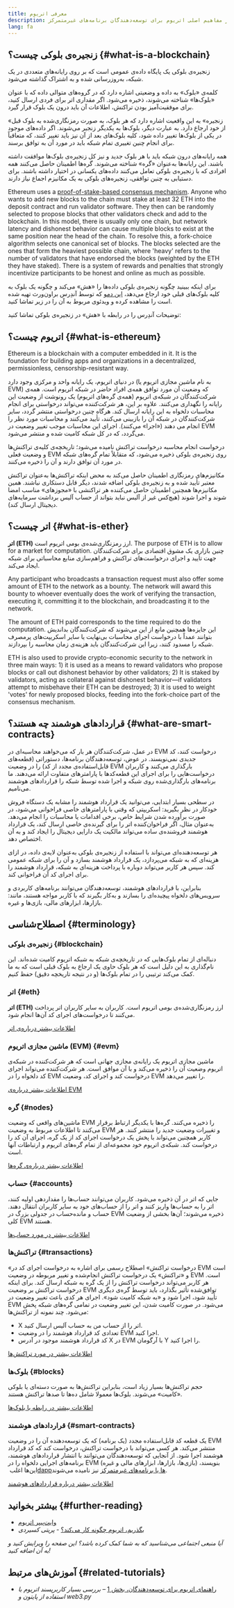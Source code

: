 ```yaml
---
title: معرفی اتریوم
description: مقدمه‌ای بر مفاهیم اصلی اتریوم برای توسعه‌دهندگان برنامه‌های غیرمتمرکز.
lang: fa
---
```


## زنجیره‌ی بلوکی چیست؟ {#what-is-a-blockchain}

زنجیره‌ی بلوکی یک پایگاه داده‌ی عمومی است که بر روی رایانه‌های متعددی در یک شبکه، به‌روزرسانی شده و به اشتراک گذاشته می‌شود.

کلمه‌ی «بلوک» به داده و وضعیتی اشاره دارد که در گروه‌های متوالی داده که با عنوان «بلوک‌ها» شناخته می‌شوند، ذخیره می‌شود. اگر مقداری اتر برای فردی ارسال کنید، برای موفقیت‌آمیز بودن تراکنش، اطلاعات آن باید درون یک بلوک قرار گیرد.

«زنجیره» به این واقعیت اشاره دارد که هر بلوک، به صورت رمزنگاری‌شده به بلوک قبل از خود ارجاع دارد. به عبارت دیگر، بلوک‌ها به یکدیگر زنجیر می‌شوند. اگر داده‌های موجود در یکی از بلوک‌ها تغییر داده شود، کلیه بلوک‌های بعد از آن نیز باید تغییر کنند، که متعاقباً برای انجام چنین تغییری تمام شبکه باید در مورد آن به توافق برسند.

همه رایانه‌های درون شبکه باید با هر بلوک جدید و نیز کل زنجیره‌ی بلوک‌ها موافقت داشته باشند. این رایانه‌ها به‌عنوان «گره» شناخته می‌شوند. گره‌ها اطمینان حاصل می‌کنند همه افرادی که با زنجیره‌ی بلوکی تعامل می‌کنند داده‌های یکسانی در اختیار داشته باشند. برای دستیابی به چنین توافقی، زنجیره‌های بلوکی به یک مکانیزم اجماع نیاز دارند.

Ethereum uses a [proof-of-stake-based consensus mechanism](/developers/docs/consensus-mechanisms/pos/). Anyone who wants to add new blocks to the chain must stake at least 32 ETH into the deposit contract and run validator software. They then can be randomly selected to propose blocks that other validators check and add to the blockchain. In this model, there is usually only one chain, but network latency and dishonest behavior can cause multiple blocks to exist at the same position near the head of the chain. To resolve this, a fork-choice algorithm selects one canonical set of blocks. The blocks selected are the ones that form the heaviest possible chain, where 'heavy' refers to the number of validators that have endorsed the blocks (weighted by the ETH they have staked). There is a system of rewards and penalties that strongly incentivize participants to be honest and online as much as possible.

برای اینکه ببینید چگونه زنجیره‌ی بلوکی داده‌ها را «هش» می‌کند و چگونه یک بلوک به کلیه بلوک‌های قبلی خود ارجاع می‌دهد، [این دمو](https://andersbrownworth.com/blockchain/blockchain) که توسط آندِرس براون‌ورث تهیه شده است را مشاهده کرده و ویدئوی مربوط به آن را در زیر تماشا کنید.

توضیحات آندِرس را در رابطه با «هش» در زنجیره‌ی بلوکی تماشا کنید:

<YouTube id="_160oMzblY8" />

## اتریوم چیست؟ {#what-is-ethereum}

Ethereum is a blockchain with a computer embedded in it. It is the foundation for building apps and organizations in a decentralized, permissionless, censorship-resistant way.

در دنیای اتریوم، یک رایانه واحد و مرکزی وجود دارد (به نام ماشین مجازی اتریوم یا EVM) که وضعیت آن مورد توافق همه‌ی افراد حاضر در شبکه اتریوم است. همه‌ی شرکت‌کنندگان در شبکه‌ی اتریوم (همه‌ی گره‌های اتریوم) یک رونوشت از وضعیت این رایانه را نگهداری می‌کنند. علاوه بر این، هر شرکت‌کننده می‌تواند درخواستی برای انجام محاسبات دلخواه به این رایانه ارسال کند. هرگاه چنین درخواستی منتشر گردد، سایر شرکت‌کنندگان در شبکه آن را بازبینی می‌کنند، تأیید می‌کنند و محاسبات مورد نظر را انجام می دهند («اجرا» می‌کنند). اجرای این محاسبات موجب تغییر وضعیت در EVM می‌گردد، که در کل شبکه کامیت شده و منتشر می‌شود.

درخواست انجام محاسبه درخواست تراکنش نامیده می‌شود؛ تاریخچه‌ی کلیه‌ی تراکنش‌ها و وضعیت فعلی EVM روی زنجیره‌ی بلوکی ذخیره می‌شود، که متقابلاً تمام گره‌های شبکه در مورد آن توافق دارند و آن را ذخیره می‌کنند.

مکانیزم‌های رمزنگاری اطمینان حاصل می‌کند به محض اینکه تراکنش‌ها به‌عنوان تراکنش معتبر تأیید شده و به زنجیره‌ی بلوکی اضافه شدند، دیگر قابل دستکاری نباشند. همین مکانیزم‌ها همچنین اطمینان حاصل می‌کننده هر تراکنشی با «مجوزهای» مناسب امضا شوند و اجرا شوند (هیچ‌کس غیر از آلیس نباید بتواند از حساب آلیس برداشت سرمایه‌های دیجیتال ارسال کند).

## اتر چیست؟ {#what-is-ether}

**اتر (ETH)** ارز رمزنگاری‌شده‌ی بومی اتریوم است. The purpose of ETH is to allow for a market for computation. چنین بازاری یک مشوق اقتصادی برای شرکت‌کنندگان جهت تأیید و اجرای درخواست‌های تراکنش و فراهم‌سازی منابع محاسباتی برای شبکه ایجاد می‌کند.

Any participant who broadcasts a transaction request must also offer some amount of ETH to the network as a bounty. The network will award this bounty to whoever eventually does the work of verifying the transaction, executing it, committing it to the blockchain, and broadcasting it to the network.

The amount of ETH paid corresponds to the time required to do the computation. این جایزه‌ها همچنین مانع از این می‌شوند که شرکت‌کنندگان بداندیش بتوانند عمداً با درخواست اجرای محاسبات بی‌نهایت یا سایر اسکریپت‌های پرمصرف شبکه را مسدود کنند، زیرا این شرکت‌کنندگان باید هزینه‌ی زمان محاسبه را بپردازند.

ETH is also used to provide crypto-economic security to the network in three main ways: 1) it is used as a means to reward validators who propose blocks or call out dishonest behavior by other validators; 2) It is staked by validators, acting as collateral against dishonest behavior—if validators attempt to misbehave their ETH can be destroyed; 3) it is used to weight 'votes' for newly proposed blocks, feeding into the fork-choice part of the consensus mechanism.

## قراردادهای هوشمند چه هستند؟ {#what-are-smart-contracts}

در عمل، شرکت‌کنندگان هر بار که می‌خواهند محاسبه‌ای در EVM درخواست کنند، کد جدیدی نمی‌نویسند. در عوض، توسعه‌دهندگان برنامه‌ها، دستوراتی (قطعه‌های قابل‌استفاده‌ی مجدد از کد) را در وضعیت EVM بارگذاری می‌کنند و کاربران درخواست‌هایی را برای اجرای این قطعه‌کدها با پارامترهای متفاوت ارائه می‌دهند. ما برنامه‌های بارگذاری‌شده روی شبکه و اجرا شده توسط شبکه را قراردادهای هوشمند می‌نامیم.

در سطحی بسیار ابتدایی، می‌توانید یک قرارداد هوشمند را مشابه یک دستگاه فروش خودکار در نظر بگیرید: اسکریپتی که وقتی با پارامترهای خاصی فراخوانی می‌شود، در صورت برآورده شدن شرایط خاص، برخی اقدامات یا محاسبات را انجام می‌دهد. به‌عنوان مثال، اگر فراخوان‌کننده اتر را برای گیرنده‌ی خاصی ارسال کند، یک قرارداد هوشمند فروشنده‌ی ساده می‌تواند مالکیت یک دارایی دیجیتال را ایجاد کند و به آن اختصاص دهد.

هر توسعه‌دهنده‌ای می‌تواند با استفاده از زنجیره‌ی بلوکی به‌عنوان لایه‌ی داده، در ازای هزینه‌ای که به شبکه می‌پردازد، یک قرارداد هوشمند بسازد و آن را برای شبکه عمومی کند. سپس هر کاربر می‌تواند دوباره با پرداخت هزینه‌ای به شبکه، قرارداد هوشمند را برای اجرای کد آن فراخوانی کند.

بنابراین، با قراردادهای هوشمند، توسعه‌دهندگان می‌توانند برنامه‌های کاربردی و سرویس‌های دلخواه پیچیده‌ای را بسازند و به‌کار بگیرند که با کاربر مواجه هستند، مانند: بازارها، ابزارهای مالی، بازی‌ها و غیره.

## اصطلاح‌شناسی {#terminology}

### زنجیره‌ی بلوکی {#blockchain}

دنباله‌ای از تمام بلوک‌هایی که در تاریخچه‌ی شبکه به شبکه اتریوم کامیت شده‌اند. این نام‌گذاری به این دلیل است که هر بلوک حاوی یک ارجاع به بلوک قبلی است که به ما کمک می‌کند ترتیبی را در تمام بلوک‌ها (و در نتیجه تاریخچه دقیق) حفظ کنیم.

### اتر {#eth}

**اتر (ETH)** ارز رمزنگاری‌شده‌ی بومی اتریوم است. کاربران به سایر کاربران اتر پرداخت می‌کنند تا درخواست‌های اجرای کد آن‌ها انجام شود.

[اطلاعات بیشتر درباره‌ی اتر](/developers/docs/intro-to-ether/)

### ماشین مجازی اتریوم (EVM) {#evm}

ماشین مجازی اتریوم یک رایانه‌ی مجازی جهانی است که هر شرکت‌کننده در شبکه‌ی اتریوم وضعیت آن را ذخیره می‌کند و با آن موافق است. هر شرکت‌کننده می‌تواند اجرای کد دلخواه را در EVM درخواست کند و اجرای کد، وضعیت EVM را تغییر می‌دهد.

[اطلاعات بیشتر درباره‌ی EVM](/developers/docs/evm/)

### گره {#nodes}

ماشین‌های واقعی که وضعیت EVM را ذخیره می‌کنند. گره‌ها با یکدیگر ارتباط برقرار می‌کنند تا اطلاعات مربوط به وضعیت EVM و تغییرات وضعیت جدید را منتشر کنند. هر کاربر همچنین می‌تواند با پخش یک درخواست اجرای کد از یک گره، اجرای آن کد را درخواست کند. شبکه‌ی اتریوم خود مجموعه‌ای از تمام گره‌های اتریوم و ارتباطات آنها است.

[اطلاعات بیشتر درباره‌ی گره‌ها](/developers/docs/nodes-and-clients/)

### حساب {#accounts}

جایی که اتر در آن ذخیره می‌شود. کاربران می‌توانند حساب‌ها را مقداردهی اولیه کنند، اتر را به حساب‌ها واریز کنند و اتر را از حساب‌های خود به سایر کاربران انتقال دهند. حساب و مانده‌حساب در جدولی بزرگ در EVM ذخیره می‌شوند؛ آن‌ها بخشی از وضعیت کلی EVM هستند.

[اطلاعات بیشتر در مورد حساب‌ها](/developers/docs/accounts/)

### تراکنش‌ها {#transactions}

«درخواست تراکنش» اصطلاح رسمی برای اشاره به درخواست اجرای کد در EVM است و «تراکنش» یک درخواست تراکنش انجام‌شده و تغییر مربوطه در وضعیت EVM است. هر کاربر می‌تواند درخواست تراکنش را از یک گره به شبکه ارسال کند. برای اینکه درخواست تراکنش بر وضعیت EVM توافق‌شده تأثیر بگذارد، باید توسط گره‌ی دیگری تأیید شود، اجرا شود و «به شبکه کامیت شود». اجرای هر کدی باعث تغییر وضعیت در EVM می‌شود. در صورت کامیت شدن، این تغییر وضعیت در تمامی گره‌های شبکه پخش می‌شود. چند نمونه از تراکنش‌ها:

- X اتر را از حساب من به حساب آلیس ارسال کنید.
- تعدادی کد قرارداد هوشمند را در وضعیت EVM اجرا کنید.
- کد قرارداد هوشمند موجود در آدرس X در EVM با آرگومان Y را اجرا کنید.

[اطلاعات بیشتر در مورد تراکنش‌ها](/developers/docs/transactions/)

### بلوک‌ها {#blocks}

حجم تراکنش‌ها بسیار زیاد است، بنابراین تراکنش‌ها به صورت دسته‌ای یا بلوکی «کامیت» می‌شوند. بلوک‌ها معمولا شامل ده‌ها تا صدها تراکنش هستند.

[اطلاعات بیشتر در رابطه با بلوک‌ها](/developers/docs/blocks/)

### قراردادهای هوشمند {#smart-contracts}

یک قطعه کد قابل‌استفاده مجدد (یک برنامه) که یک توسعه‌دهنده آن را در وضعیت EVM منتشر می‌کند. هر کسی می‌تواند با درخواست تراکنش، درخواست کند که کد قرارداد هوشمند اجرا شود. از آنجایی که توسعه‌دهندگان می‌توانند با انتشار قراردادهای هوشمند، برنامه‌های اجرایی دلخواه را در EVM (بازی‌ها، بازارها، ابزارهای مالی و غیره) بنویسند، این‌ها اغلب [‏dappها یا برنامه‌های غیرمتمرکز](/developers/docs/dapps/) نیز نامیده می‌شوند.

[اطلاعات بیشتر درباره قراردادهای هوشمند](/developers/docs/smart-contracts/)

## بیشتر بخوانید {#further-reading}

- [وایت‌پیپر اتریوم](/whitepaper/)
- [بگذریم، اتریوم چگونه کار می‌کند؟](https://www.preethikasireddy.com/post/how-does-ethereum-work-anyway) - _پریتی کسیردی_

_آیا منبعی اجتماعی می‌شناسید که به شما کمک کرده باشد؟ این صفحه را ویرایش کنید و به آن اضافه کنید!_

## آموزش‌های مرتبط {#related-tutorials}

- [راهنمای اتریوم برای توسعه‌دهندگان، بخش 1](/developers/tutorials/a-developers-guide-to-ethereum-part-one/) _– بررسی بسیار کاربرپسند اتریوم با استفاده از پایتون و web3.py_
